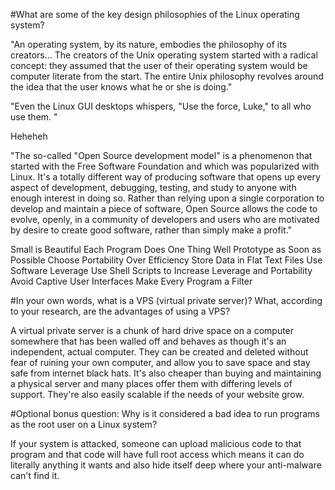 #What are some of the key design philosophies of the Linux operating system?

"An operating system, by its nature, embodies the philosophy of its creators... The creators of the Unix operating system started with a radical concept: they assumed that the user of their operating system would be computer literate from the start. The entire Unix philosophy revolves around the idea that the user knows what he or she is doing."


"Even the Linux GUI desktops whispers, "Use the force, Luke," to all who use them. "

Heheheh

"The so-called "Open Source development model" is a phenomenon that started with the Free Software Foundation and which was popularized with Linux. It's a totally different way of producing software that opens up every aspect of development, debugging, testing, and study to anyone with enough interest in doing so. Rather than relying upon a single corporation to develop and maintain a piece of software, Open Source allows the code to evolve, openly, in a community of developers and users who are motivated by desire to create good software, rather than simply make a profit."


Small is Beautiful
Each Program Does One Thing Well
Prototype as Soon as Possible
Choose Portability Over Efficiency
Store Data in Flat Text Files
Use Software Leverage
Use Shell Scripts to Increase Leverage and Portability
Avoid Captive User Interfaces
Make Every Program a Filter


#In your own words, what is a VPS (virtual private server)? What, according to your research, are the advantages of using a VPS?

  A virtual private server is a chunk of hard drive space on a computer somewhere that has been walled off and behaves as though it's an independent, actual computer. They can be created and deleted without fear of ruining your own computer, and allow you to save space and stay safe from internet black hats. It's also cheaper than buying and maintaining a physical server and many places offer them with differing levels of support. They're also easily scalable if the needs of your website grow.

#Optional bonus question: Why is it considered a bad idea to run programs as the root user on a Linux system?

If your system is attacked, someone can upload malicious code to that program and that code will have full root access which means it can do literally anything it wants and also hide itself deep where your anti-malware can't find it.